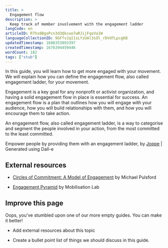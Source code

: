 ```yaml
---
title: >
  Engagement flow
description: >
  Keep track of member involvement with the engagement ladder
langCode: en
articleID: R7hx8BgoPcn3d3Qkcwo7wRJijFqoVa1W
languageCollectionID: 9GFfvJqI1sLYzUAl3sOl_rDVdfLpcgKB
updatedTimestamp: 1688353093397
createdTimestamp: 1676394459446
wordCount: 182
tags: ["stub"]
---
```


In this guide, you will learn how to get more engaged with your movement. We will explain how you can define the engagement flow, also called engagement ladder, for your movement.

Engagement is a key goal for any nonprofit or activist organization, and having a solid engagement flow in place is essential for success. An engagement flow is a plan that outlines how you will engage with your audience, how you will build relationships with them, and how you will encourage them to take action.

An engagement flow, also called engagement ladder, is a way to categorise and segment the people involved in your action, from the most committed to the least committed.

<dynamic-image imageid="a31d74e1-a050-4c74-7e2c-f2a0fa0ba200" alt="A little girl climbing up a ladder, speaking to large businessmen"><p>Empower people by providing them with an engagement ladder, by <a target="_blank" href="https://edit.activisthandbook.org/author/tzmE91SnnrbJJXuvQNBl9rt6HK63">Joppe</a> | Generated using Dall-e</p></dynamic-image>

## **External resources**

-   [Circles of Commitment: A Model of Engagement](https://commonslibrary.org/circles-of-commitment/?utm_source=activisthandbook.org) by Michael Pulsford
    
-   [Engagement Pyramid](https://commonslibrary.org/engagement-pyramid/?utm_source=activisthandbook.org) by Mobilisation Lab
    

## Improve this page

Oops, you've stumbled upon one of our more empty guides. You can make it better!

-   Add external resources about this topic
    
-   Create a bullet point list of things we should discuss in this guide.